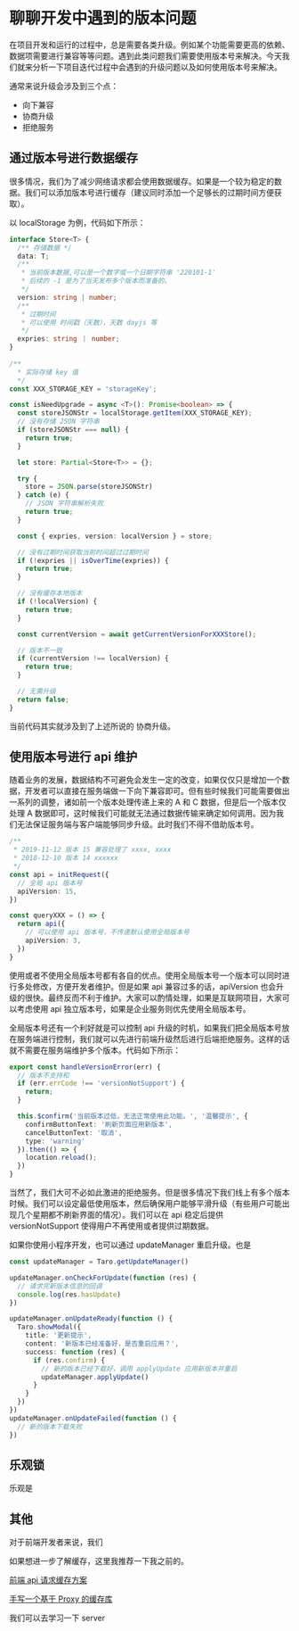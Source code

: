 # 聊聊开发中遇到的版本问题

在项目开发和运行的过程中，总是需要各类升级。例如某个功能需要更高的依赖、数据项需要进行兼容等等问题。遇到此类问题我们需要使用版本号来解决。今天我们就来分析一下项目迭代过程中会遇到的升级问题以及如何使用版本号来解决。

通常来说升级会涉及到三个点：

- 向下兼容
- 协商升级
- 拒绝服务


## 通过版本号进行数据缓存

很多情况，我们为了减少网络请求都会使用数据缓存。如果是一个较为稳定的数据。我们可以添加版本号进行缓存（建议同时添加一个足够长的过期时间方便获取）。

以 localStorage 为例，代码如下所示：

```ts
interface Store<T> {
  /** 存储数据 */
  data: T;
  /** 
   * 当前版本数据,可以是一个数字或一个日期字符串 '220101-1' 
   * 后续的 -1 是为了当天发布多个版本而准备的。
   */
  version: string | number;
  /** 
   * 过期时间 
   * 可以使用 时间戳（天数），天数 dayjs 等
   */
  expries: string ｜ number;
}
  
/**
  * 实际存储 key 值 
  */
const XXX_STORAGE_KEY = 'storageKey';

const isNeedUpgrade = async <T>(): Promise<boolean> => {
  const storeJSONStr = localStorage.getItem(XXX_STORAGE_KEY);
  // 没有存储 JSON 字符串
  if (storeJSONStr === null) {
    return true;
  }

  let store: Partial<Store<T>> = {};

  try {
    store = JSON.parse(storeJSONStr)
  } catch (e) {
    // JSON 字符串解析失败
    return true;
  }

  const { expries, version: localVersion } = store;

  // 没有过期时间获取当前时间超过过期时间
  if (!expries || isOverTime(expries)) {
    return true;
  }

  // 没有缓存本地版本
  if (!localVersion) {
    return true;
  }

  const currentVersion = await getCurrentVersionForXXXStore();

  // 版本不一致
  if (currentVersion !== localVersion) {
    return true;
  }

  // 无需升级
  return false;
}
```

当前代码其实就涉及到了上述所说的 协商升级。

## 使用版本号进行 api 维护

随着业务的发展，数据结构不可避免会发生一定的改变，如果仅仅只是增加一个数据，开发者可以直接在服务端做一下向下兼容即可。但有些时候我们可能需要做出一系列的调整，诸如前一个版本处理传递上来的 A 和 C 数据，但是后一个版本仅处理 A 数据即可，这时候我们可能就无法通过数据传输来确定如何调用。因为我们无法保证服务端与客户端能够同步升级。此时我们不得不借助版本号。

```ts
/**
 * 2019-11-12 版本 15 兼容处理了 xxxx, xxxx
 * 2018-12-10 版本 14 xxxxxx
 */
const api = initRequest({
  // 全局 api 版本号
  apiVersion: 15,
})

const queryXXX = () => {
  return api({
    // 可以使用 api 版本号，不传递默认使用全局版本号
    apiVersion: 3,
  })
}
```

使用或者不使用全局版本号都有各自的优点。使用全局版本号一个版本可以同时进行多处修改，方便开发者维护。但是如果 api 兼容过多的话，apiVersion 也会升级的很快。最终反而不利于维护。大家可以酌情处理，如果是互联网项目，大家可以考虑使用 api 独立版本号，如果是企业服务则优先使用全局版本号。

全局版本号还有一个利好就是可以控制 api 升级的时机，如果我们把全局版本号放在服务端进行控制，我们就可以先进行前端升级然后进行后端拒绝服务。这样的话就不需要在服务端维护多个版本。代码如下所示：

```ts
export const handleVersionError(err) {
  // 版本不支持和
  if (err.errCode !== 'versionNotSupport') {
    return;
  }

  this.$confirm('当前版本过低，无法正常使用此功能。', '温馨提示', {
    confirmButtonText: '刷新页面应用新版本',
    cancelButtonText: '取消',
    type: 'warning'
  }).then(() => {
    location.reload();
  })
}
```

当然了，我们大可不必如此激进的拒绝服务。但是很多情况下我们线上有多个版本时候。我们可以设定最低使用版本，然后确保用户能够平滑升级（有些用户可能出现几个星期都不刷新界面的情况）。我们可以在 api 稳定后提供 versionNotSupport 使得用户不再使用或者提供过期数据。

如果你使用小程序开发，也可以通过 updateManager 重启升级。也是

```ts
const updateManager = Taro.getUpdateManager()

updateManager.onCheckForUpdate(function (res) {
  // 请求完新版本信息的回调
  console.log(res.hasUpdate)
})

updateManager.onUpdateReady(function () {
  Taro.showModal({
    title: '更新提示',
    content: '新版本已经准备好，是否重启应用？',
    success: function (res) {
      if (res.confirm) {
        // 新的版本已经下载好，调用 applyUpdate 应用新版本并重启
        updateManager.applyUpdate()
      }
    }
  })
})
updateManager.onUpdateFailed(function () {
  // 新的版本下载失败
})
```


## 乐观锁

乐观是
## 其他

对于前端开发者来说，我们

如果想进一步了解缓存，这里我推荐一下我之前的。

[前端 api 请求缓存方案](https://segmentfault.com/a/1190000018940422)

[手写一个基于 Proxy 的缓存库](https://segmentfault.com/a/1190000039217566)


我们可以去学习一下 server